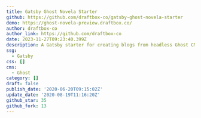 ```yaml
---
title: Gatsby Ghost Novela Starter
github: https://github.com/draftbox-co/gatsby-ghost-novela-starter
demo: https://ghost-novela-preview.draftbox.co/
author: draftbox-co
author_link: https://github.com/draftbox-co
date: 2023-11-27T09:23:40.399Z
description: A Gatsby starter for creating blogs from headless Ghost CMS.
ssg:
  - Gatsby
css: []
cms:
  - Ghost
category: []
draft: false
publish_date: '2020-06-20T09:15:02Z'
update_date: '2020-08-19T11:16:20Z'
github_star: 35
github_fork: 13
---
```


